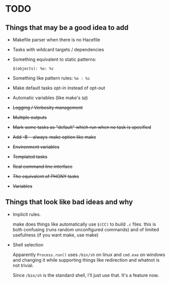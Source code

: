 # TODO

## Things that may be a good idea to add

* Makefile parser when there is no Hacefile
* Tasks with wildcard targets / dependencies
* Something equivalent to static patterns:

  `$(objects): %o: %c`

* Something like pattern rules: `%o : %c`
* Make default tasks opt-in instead of opt-out
* Automatic variables (like make's `$@`)

* ~~Logging / Verbosity management~~
* ~~Multiple outputs~~
* ~~Mark some tasks as "default" which run when no task is specified~~
* ~~Add -B --always-make option like make~~
* ~~Environment variables~~
* ~~Templated tasks~~
* ~~Real command line interface~~
* ~~The equivalent of PHONY tasks~~
* ~~Variables~~

## Things that look like bad ideas and why

* Implicit rules.

  make does things like automatically use `$(CC)` to build `.c` files.
  this is both confusing (runs random unconfigured commands)
  and of limited usefulness (if you want make, use make)

* Shell selection

  Apparently `Process.run()` uses `/bin/sh` on linux and `cmd.exe` on
  windows and changing it while supporting things like redirection and
  whatnot is not trivial.

  Since `/bin/sh` is the standard shell, I'll just use that. It's a feature
  now.
